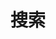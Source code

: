 ---
title: "搜索" # in any language you want
layout: "search" # necessary for search
# url: "/archive"
# description: "Description for Search"
summary: "搜索"
placeholder: "搜索文章..."
---